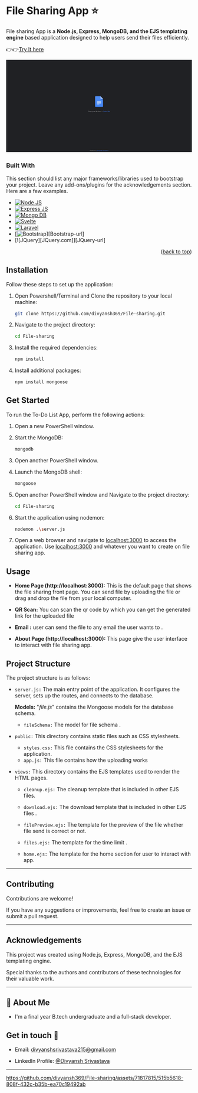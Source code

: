 # File Sharing App ⭐

File sharing App is a **Node.js, Express, MongoDB, and the EJS templating engine** based application designed to help users send their files efficiently.

👉👉[Try It here](https://file-sharing-0bha.onrender.com)

![File Manager app ss](https://github.com/divyansh369/File-sharing/blob/main/Assets/Screenshot%20(74).png)


### Built With

This section should list any major frameworks/libraries used to bootstrap your project. Leave any add-ons/plugins for the acknowledgements section. Here are a few examples.

* [![Node JS][React.js]][React-url]
* [![Express JS][Vue.js]][Vue-url]
* [![Mongo DB][Angular.io]][Angular-url]
* [![Svelte][Svelte.dev]][Svelte-url]
* [![Laravel][Laravel.com]][Laravel-url]
* [![Bootstrap][Bootstrap.com]][Bootstrap-url]
* [![JQuery][JQuery.com]][JQuery-url]

<p align="right">(<a href="#readme-top">back to top</a>)</p>

## Installation 

Follow these steps to set up the application:

1. Open Powershell/Terminal and Clone the repository to your local machine:

   ```bash
   git clone https://github.com/divyansh369/File-sharing.git
   ```

2. Navigate to the project directory:

   ```bash
   cd File-sharing
   ```

3. Install the required dependencies:

   ```bash
   npm install
   ```

4. Install additional packages:

   ```bash
   npm install mongoose 
   ```

## Get Started

To run the To-Do List App, perform the following actions:

1. Open a new PowerShell window.

2. Start the MongoDB:

   ```bash
   mongodb
   ```

3. Open another PowerShell window.

4. Launch the MongoDB shell:

   ```bash
   mongoose
   ```

5. Open another PowerShell window and Navigate to the project directory:

   ```bash
   cd File-sharing
   ```

6. Start the application using nodemon:

   ```bash
   nodemon .\server.js
   ```

7. Open a web browser and navigate to [localhost:3000](http://localhost:3000) to access the application. Use [localhost:3000](http://localhost:3000) and whatever you want to create on file sharing app.

## Usage
* __Home Page (http://localhost:3000):__ This is the default page that shows the file sharing front page. 
You can send file by uploading the file or drag and drop the file from your local computer.

* __QR Scan:__ You can scan the qr code by which you can get the generated link for the uploaded file

* __Email :__ user can send the file to any email the user wants to .

* __About Page (http://localhost:3000):__ This page give the user interface to interact with file sharing app.

## Project Structure
The project structure is as follows:

* `server.js:` The main entry point of the application. It configures the server, sets up the routes, and connects to the database.
   
   **Models:** "_file.js_" contains the Mongoose models for the database schema.

   * `fileSchema:` The model for file schema .

* `public:` This directory contains static files such as CSS stylesheets.
   * `styles.css:` This file contains the CSS stylesheets for the application.
   * `app.js:` This file contains how the uploading works

* `views:` This directory contains the EJS templates used to render the HTML pages.

   * `cleanup.ejs:` The cleanup template that is included in other EJS files.

   * `download.ejs:` The download template that is included in other EJS files .

   * `filePreview.ejs:` The template for the preview of the file whether file send is correct or not.

   * `files.ejs:` The template for the time limit .
     
   * `home.ejs:` The template for the home section for user to interact with app.
     
---

## Contributing
Contributions are welcome! 

If you have any suggestions or improvements, feel free to create an issue or submit a pull request.

---
## Acknowledgements
This project was created using Node.js, Express, MongoDB, and the EJS templating engine. 

Special thanks to the authors and contributors of these technologies for their valuable work. 

---

## 🚀 About Me

* I'm a final year B.tech undergraduate and a full-stack developer.


## Get in touch 💬
* Email: divyanshsrivastava215@gmail.com

* LinkedIn Profile: [@Divyansh Srivastava](https://www.linkedin.com/in/divyansh-srivastava-5a5956206/)

---


https://github.com/divyansh369/File-sharing/assets/71817815/515b5618-808f-432c-b35b-ea70c19492ab

<!-- MARKDOWN LINKS & IMAGES -->
<!-- https://www.markdownguide.org/basic-syntax/#reference-style-links -->
[contributors-shield]: https://img.shields.io/github/contributors/othneildrew/Best-README-Template.svg?style=for-the-badge
[contributors-url]: https://github.com/othneildrew/Best-README-Template/graphs/contributors
[forks-shield]: https://img.shields.io/github/forks/othneildrew/Best-README-Template.svg?style=for-the-badge
[forks-url]: https://github.com/othneildrew/Best-README-Template/network/members
[stars-shield]: https://img.shields.io/github/stars/othneildrew/Best-README-Template.svg?style=for-the-badge
[stars-url]: https://github.com/othneildrew/Best-README-Template/stargazers
[issues-shield]: https://img.shields.io/github/issues/othneildrew/Best-README-Template.svg?style=for-the-badge
[issues-url]: https://github.com/othneildrew/Best-README-Template/issues
[license-shield]: https://img.shields.io/github/license/othneildrew/Best-README-Template.svg?style=for-the-badge
[license-url]: https://github.com/othneildrew/Best-README-Template/blob/master/LICENSE.txt
[linkedin-shield]: https://img.shields.io/badge/-LinkedIn-black.svg?style=for-the-badge&logo=linkedin&colorB=555
[linkedin-url]: https://linkedin.com/in/othneildrew
[product-screenshot]: images/screenshot.png
[Next.js]: https://img.shields.io/badge/next.js-000000?style=for-the-badge&logo=nextdotjs&logoColor=white
[Next-url]: https://nextjs.org/
[React.js]: https://img.shields.io/badge/React-20232A?style=for-the-badge&logo=react&logoColor=61DAFB
[React-url]: https://reactjs.org/
[Vue.js]: https://img.shields.io/badge/Vue.js-35495E?style=for-the-badge&logo=vuedotjs&logoColor=4FC08D
[Vue-url]: https://vuejs.org/
[Angular.io]: https://img.shields.io/badge/Angular-DD0031?style=for-the-badge&logo=angular&logoColor=white
[Angular-url]: https://angular.io/
[Svelte.dev]: https://img.shields.io/badge/Svelte-4A4A55?style=for-the-badge&logo=svelte&logoColor=FF3E00
[Svelte-url]: https://svelte.dev/
[Laravel.com]: https://img.shields.io/badge/Laravel-FF2D20?style=for-the-badge&logo=laravel&logoColor=white
[Laravel-url]: https://laravel.com
[Bootstrap.com]: https://img.shields.io/badge/Bootstrap-563D7C?style=for-the-badge&logo=bootstrap&logoColor=white
[Express JS]: https://expressjs.com/
[MongoDB]: https://www.mongodb.com/
[Node JS]: https://nodejs.org/en 


